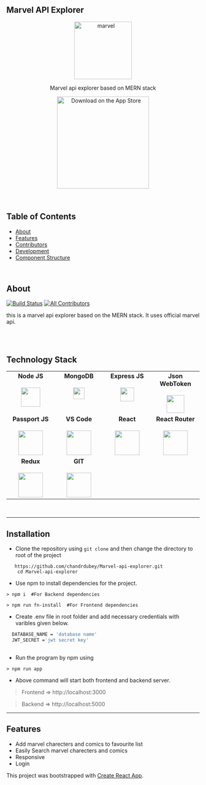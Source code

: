 ## Marvel API Explorer
<p align="center">
  <a href="http://agrimart.tech">
    <img alt="marvel" title="marvel" src="https://terrigen-cdn-dev.marvel.com/content/prod/1x/marvel-logo-card-1560x876_2.jpg" width="150">
  </a>
</p>
<p align="center">
  Marvel api explorer based on MERN stack 
</p>

<p align="center">
    <img alt="Download on the App Store" title="App Store" src="https://geeksperhour.com/wp-content/uploads/2019/02/mern-img.png" width="240">
</p>
<br/>

## Table of Contents

- [About](#About)
- [Features](#features)
- [Contributors](#contributors)
- [Development](#development)
- [Component Structure](#component-structure)
<br/>

## About

[![Build Status](https://img.shields.io/badge/Build-Success-brightgreen)](success)
[![All Contributors](https://img.shields.io/badge/all_contributors-3-orange.svg?style=flat-square)](contributors)

this is a marvel api explorer based on the MERN stack. It uses official marvel api.
<p align="center">
 
<br/>
<br/>

## Technology Stack

<table>
  <tbody>
    <tr valign="top">
      <td width="25%" align="center">
        <span> <b>Node JS</b> </span><br><br>
        <img height="50px" src="https://cdn.svgporn.com/logos/nodejs.svg">
      </td>    
      <td width="25%" align="center">
        <span> <b>MongoDB</b> </span><br><br>
        <img height="30px" src="https://cdn.svgporn.com/logos/mongodb.svg">
      </td>
      <td width="25%" align="center">
        <span> <b>Express JS</b> </span><br><br>
        <img height="36px" src="https://cdn.svgporn.com/logos/express.svg">
      </td>
       <td width="25%" align="center">
        <span><b> Json WebToken </b></span><br><br>
        <img height="46px" src="https://vegibit.com/wp-content/uploads/2018/07/JSON-Web-Token-Authentication-With-Node.png">
      </td>
    </tr>
    <tr valign="top">
      <td width="25%" align="center">
        <span> <b>Passport JS</b> </span><br><br>
        <img height="64px" src="https://cdn.svgporn.com/logos/passport.svg">
      </td>
      <td width="25%" align="center">
        <span> <b>VS Code</b> </span><br><br>
        <img height="64px" src="https://cdn.svgporn.com/logos/visual-studio-code.svg">
      </td>
      <td width="25%" align="center">
        <span> <b>React</b> </span><br><br>
        <img height="64px" src="https://cdn.svgporn.com/logos/react.svg">
      </td>
      <td width="25%" align="center">
        <span> <b>React Router</b> </span><br><br>
        <img height="64px" src="https://cdn.svgporn.com/logos/react-router.svg">
      </td>
    </tr>
    <tr valign="top">
       <td width="25%" align="center">
        <span> <b>Redux</b> </span><br><br>
        <img height="64px" src="https://cdn.svgporn.com/logos/redux.svg">
      </td>
      <td width="25%" align="center">
        <span> <b>GIT</b></span><br><br>
        <img height="64px" src="https://cdn.svgporn.com/logos/git-icon.svg">
      </td>
    </tr>
    
  </tbody>
</table>

<br/>

***
## Installation
- Clone the repository using `git clone` and then change the directory to root of the project
``` 
   https://github.com/chandrdubey/Marvel-api-explorer.git
    cd Marvel-api-explorer
```
- Use npm to install dependencies for the project.
```
> npm i  #For Backend dependencies

> npm run fn-install  #For Frontend dependencies 
```

- Create .env file in root folder and add necessary credentials with varibles given below.
```bash
  DATABASE_NAME = 'database name'
  JWT_SECRET ='jwt secret key'
  
```
- Run the program by npm using
```
> npm run app
```
- Above command will start both frontend and backend server.
> Frontend => http://localhost:3000

> Backend => http://localhost:5000
***
## Features
* Add marvel charecters and comics to favourite list
* Easily Search marvel charecters and comics
* Responsive
* Login

This project was bootstrapped with [Create React App](https://github.com/facebook/create-react-app).

